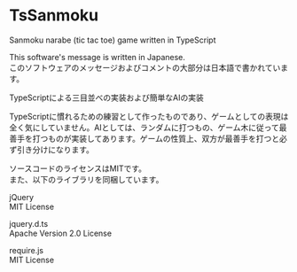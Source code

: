 # TsSanmoku
Sanmoku narabe (tic tac toe) game written in TypeScript

This software's message is written in Japanese.  
このソフトウェアのメッセージおよびコメントの大部分は日本語で書かれています。

TypeScriptによる三目並べの実装および簡単なAIの実装

TypeScriptに慣れるための練習として作ったものであり、ゲームとしての表現は全く気にしていません。AIとしては、ランダムに打つもの、ゲーム木に従って最善手を打つものが実装してあります。ゲームの性質上、双方が最善手を打つと必ず引き分けになります。

ソースコードのライセンスはMITです。  
また、以下のライブラリを同梱しています。

jQuery  
MIT License

jquery.d.ts  
Apache Version 2.0 License

require.js  
MIT License
